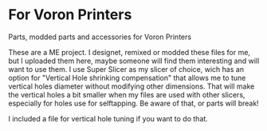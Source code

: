 # For Voron Printers
Parts, modded parts and accessories for Voron Printers

These are a ME project. I designet, remixed or modded these files for me, but I uploaded them here, maybe someone will find them interesting and will want to use them. I use Super Slicer as my slicer of choice, wich has an option for "Vertical Hole shrinking compensation" that allows me to tune vertical holes diameter without modifying other dimensions. That will make the vertical holes a bit smaller when my files are used with other slicers, especially for holes use for selftapping. Be aware of that, or parts will break!

I included a file for vertical hole tuning if you want to do that.
